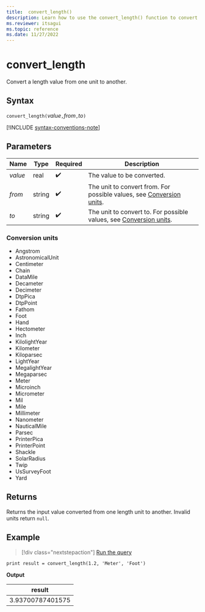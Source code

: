 ```yaml
---
title:  convert_length()
description: Learn how to use the convert_length() function to convert a length input value from one unit to another.
ms.reviewer: itsagui
ms.topic: reference
ms.date: 11/27/2022
---
```

# convert_length

Convert a length value from one unit to another.

## Syntax

`convert_length(`*value*`,`*from*`,`*to*`)`

[!INCLUDE [syntax-conventions-note](../../includes/syntax-conventions-note.md)]

## Parameters

| Name | Type | Required | Description |
|--|--|--|--|
| *value* | real |  :heavy_check_mark: | The value to be converted. |
| *from* | string |  :heavy_check_mark: | The unit to convert from. For possible values, see [Conversion units](#conversion-units). |
| *to* | string |  :heavy_check_mark: | The unit to convert to. For possible values, see [Conversion units](#conversion-units). |

### Conversion units

* Angstrom
* AstronomicalUnit
* Centimeter
* Chain
* DataMile
* Decameter
* Decimeter
* DtpPica
* DtpPoint
* Fathom
* Foot
* Hand
* Hectometer
* Inch
* KilolightYear
* Kilometer
* Kiloparsec
* LightYear
* MegalightYear
* Megaparsec
* Meter
* Microinch
* Micrometer
* Mil
* Mile
* Millimeter
* Nanometer
* NauticalMile
* Parsec
* PrinterPica
* PrinterPoint
* Shackle
* SolarRadius
* Twip
* UsSurveyFoot
* Yard

## Returns

 Returns the input value converted from one length unit to another. Invalid units return `null`.

## Example

> [!div class="nextstepaction"]
> <a href="https://dataexplorer.azure.com/clusters/help/databases/Samples?query=H4sIAAAAAAAAAysoyswrUShKLS7NKVGwVUjOzytLLSqJz0nNSy/J0DDUM9JRUPdNLUktUgcy3PLzS9Q1AWLmFfkzAAAA" target="_blank">Run the query</a>

```kusto
print result = convert_length(1.2, 'Meter', 'Foot')
```

**Output**

|result|
|---|
|3.93700787401575|
